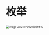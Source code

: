 # 枚举

<img src="https://csnotes.oss-cn-beijing.aliyuncs.com/photos/image-20240726215336610.png" alt="image-20240726215336610" style="zoom:50%;" />